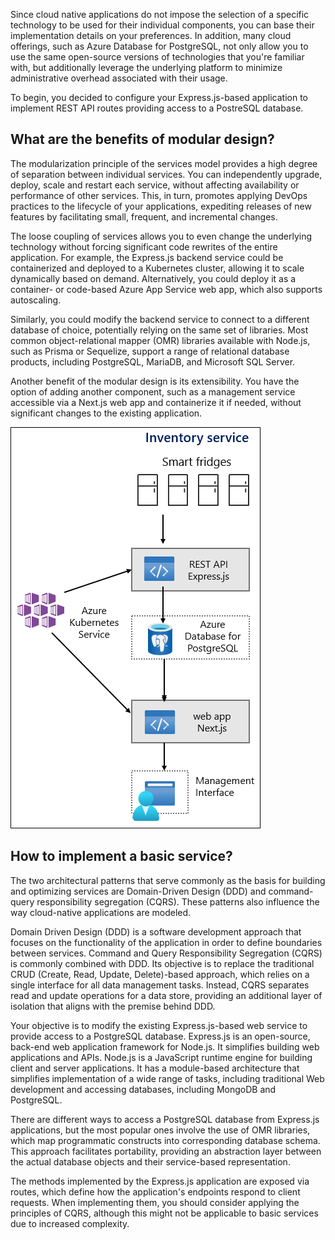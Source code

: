 ﻿Since cloud native applications do not impose the selection of a specific technology to be used for their individual components, you can base their implementation details on your preferences. In addition, many cloud offerings, such as Azure Database for PostgreSQL, not only allow you to use the same open-source versions of technologies that you're familiar with, but additionally leverage the underlying platform to minimize administrative overhead associated with their usage.

To begin, you decided to configure your Express.js-based application to implement REST API routes providing access to a PostreSQL database. 

## What are the benefits of modular design?

The modularization principle of the services model provides a high degree of separation between individual services. You can independently upgrade, deploy, scale and restart each service, without affecting availability or performance of other services. This, in turn, promotes applying DevOps practices to the lifecycle of your applications, expediting releases of new features by facilitating small, frequent, and incremental changes.

The loose coupling of services allows you to even change the underlying technology without forcing significant code rewrites of the entire application. For example, the Express.js backend service could be containerized and deployed to a Kubernetes cluster, allowing it to scale dynamically based on demand. Alternatively, you could deploy it as a container- or code-based Azure App Service web app, which also supports autoscaling. 

Similarly, you could modify the backend service to connect to a different database of choice, potentially relying on the same set of libraries. Most common object-relational mapper (OMR) libraries available with Node.js, such as Prisma or Sequelize, support a range of relational database products, including PostgreSQL, MariaDB, and Microsoft SQL Server.

Another benefit of the modular design is its extensibility. You have the option of adding another component, such as a management service accessible via a Next.js web app and containerize it if needed, without significant changes to the existing application.

![Image that shows the high level architecture of the sample basic service](../media/4-basic-service-sample-architecture.png)

## How to implement a basic service?

The two architectural patterns that serve commonly as the basis for building and optimizing services are Domain-Driven Design (DDD) and command-query responsibility segregation (CQRS). These patterns also influence the way cloud-native applications are modeled.

Domain Driven Design (DDD) is a software development approach that focuses on the functionality of the application in order to define boundaries between services. Command and Query Responsibility Segregation (CQRS) is commonly combined with DDD. Its objective is to replace the traditional CRUD (Create, Read, Update, Delete)-based approach, which relies on a single interface for all data management tasks. Instead, CQRS separates read and update operations for a data store, providing an additional layer of isolation that aligns with the premise behind DDD.

Your objective is to modify the existing Express.js-based web service to provide access to a PostgreSQL database. Express.js is an open-source, back-end web application framework for Node.js. It simplifies building web applications and APIs. Node.js is a JavaScript runtime engine for building client and server applications. It has a module-based architecture that simplifies implementation of a wide range of tasks, including traditional Web development and accessing databases, including MongoDB and PostgreSQL. 
<!-- Replace "Web" with "web". -->
There are different ways to access a PostgreSQL database from Express.js applications, but the most popular ones involve the use of OMR libraries, which map programmatic constructs into corresponding database schema. This approach facilitates portability, providing an abstraction layer between the actual database objects and their service-based representation.

The methods implemented by the Express.js application are exposed via routes, which define how the application's endpoints respond to client requests. When implementing them, you should consider applying the principles of CQRS, although this might not be applicable to basic services due to increased complexity.
